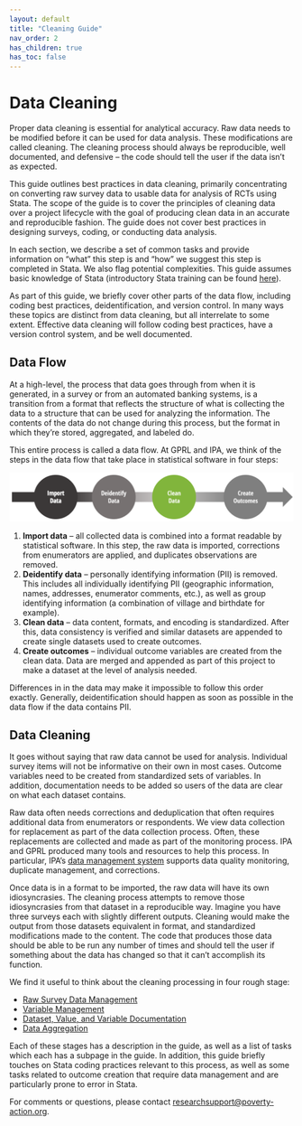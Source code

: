 ```yaml
---
layout: default
title: "Cleaning Guide"
nav_order: 2
has_children: true
has_toc: false
---
```


# Data Cleaning

Proper data cleaning is essential for analytical accuracy. Raw data needs to be modified before it can be used for data analysis. These modifications are called cleaning. The cleaning process should always be reproducible, well documented, and defensive – the code should tell the user if the data isn’t as expected.

This guide outlines best practices in data cleaning, primarily concentrating on converting raw survey data to usable data for analysis of RCTs using Stata. The scope of the guide is to cover the principles of cleaning data over a project lifecycle with the goal of producing clean data in an accurate and reproducible fashion. The guide does not cover best practices in designing surveys, coding, or conducting data analysis.

In each section, we describe a set of common tasks and provide information on “what” this step is and “how” we suggest this step is completed in Stata. We also flag potential complexities. This guide assumes basic knowledge of Stata (introductory Stata training can be found [here](https://github.com/PovertyAction/IPA-Stata-Trainings)). 

As part of this guide, we briefly cover other parts of the data flow, including coding best practices, deidentification, and version control. In many ways these topics are distinct from data cleaning, but all interrelate to some extent. Effective data cleaning will follow coding best practices, have a version control system, and be well documented. 

## Data Flow

At a high-level, the process that data goes through from when it is generated, in a survey or from an automated banking systems, is a transition from a format that reflects the structure of what is collecting the data to a structure that can be used for analyzing the information. The contents of the data do not change during this process, but the format in which they’re stored, aggregated, and labeled do. 

This entire process is called a data flow. At GPRL and IPA, we think of the steps in the data flow that take place in statistical software in four steps:

![](https://raw.githubusercontent.com/PovertyAction/guides/master/assets/images/DGP_CleanDataHighlight.PNG)

1.	**Import data** – all collected data is combined into a format readable by statistical software. In this step, the raw data is imported, corrections from enumerators are applied, and duplicates observations are removed. 
2.	**Deidentify data** – personally identifying information (PII) is removed. This includes all individually identifying PII (geographic information, names, addresses, enumerator comments, etc.), as well as group identifying information (a combination of village and birthdate for example). 
3.	**Clean data** – data content, formats, and encoding is standardized. After this, data consistency is verified and similar datasets are appended to create single datasets used to create outcomes.
4.	**Create outcomes** – individual outcome variables are created from the clean data. Data are merged and appended as part of this project to make a dataset at the level of analysis needed.

Differences in in the data may make it impossible to follow this order exactly. Generally, deidentification should happen as soon as possible in the data flow if the data contains PII.

## Data Cleaning

It goes without saying that raw data cannot be used for analysis. Individual survey items will not be informative on their own in most cases. Outcome variables need to be created from standardized sets of variables. In addition, documentation needs to be added so users of the data are clear on what each dataset contains.

Raw data often needs corrections and deduplication that often requires additional data from enumerators or respondents. We view data collection for replacement as part of the data collection process. Often, these replacements are collected and made as part of the monitoring process. IPA and GPRL produced many tools and resources to help this process. In particular, IPA’s [data management system](https://github.com/PovertyAction/high-frequency-checks) supports data quality monitoring, duplicate management, and corrections.

Once data is in a format to be imported, the raw data will have its own idiosyncrasies. The cleaning process attempts to remove those idiosyncrasies from that dataset in a reproducible way. Imagine you have three surveys each with slightly different outputs. Cleaning would make the output from those datasets equivalent in format, and standardized modifications made to the content. The code that produces those data should be able to be run any number of times and should tell the user if something about the data has changed so that it can’t accomplish its function.

We find it useful to think about the cleaning processing in four rough stage:

- [Raw Survey Data Management](https://povertyaction.github.io/guide/cleaning/rawdatamanagement/readme.html)
- [Variable Management](https://povertyaction.github.io/guides/cleaning/02%20Variable%20Management/readme.html)
- [Dataset, Value, and Variable Documentation](https://povertyaction/guides/cleaning/03%20Dataset,%20Value,%20and%20Variable%20Documentation/readme.html)
- [Data Aggregation](https://povertyaction.github.io/guides/cleaning/04%20Data%20Aggregation%20and%20Outcome%20Creation/readme.html)

Each of these stages has a description in the guide, as well as a list of tasks which each has a subpage in the guide. In addition, this guide briefly touches on Stata coding practices relevant to this process, as well as some tasks related to outcome creation that require data management and are particularly prone to error in Stata.

For comments or questions, please contact [researchsupport@poverty-action.org](mailto:researchsupport@poverty-action.org?subject=[Cleaning%20Guide]).
